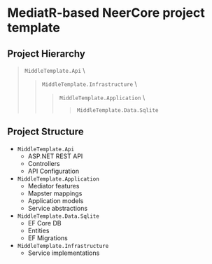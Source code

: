 # MediatR-based NeerCore project template

## Project Hierarchy

> `MiddleTemplate.Api` \
>> `MiddleTemplate.Infrastructure` \
>>> `MiddleTemplate.Application` \
>>>> `MiddleTemplate.Data.Sqlite`

## Project Structure

- `MiddleTemplate.Api`
    - ASP.NET REST API
    - Controllers
    - API Configuration
- `MiddleTemplate.Application`
    - Mediator features
    - Mapster mappings
    - Application models
    - Service abstractions
- `MiddleTemplate.Data.Sqlite`
    - EF Core DB
    - Entities
    - EF Migrations
- `MiddleTemplate.Infrastructure`
    - Service implementations